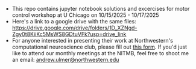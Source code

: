 * This repo contains jupyter notebook solutions and excercises for motor control workshop at U Chicago on 10/15/2025 - 10/17/2025
* Here's a link to a google drive with the same files: https://drive.google.com/drive/folders/1D_XZNgd-Zgy0t8KiiKc5MsWS8GDtuVFk?usp=drive_link
* For anyone interested in presenting their work at Northwestern's computational neuroscience club, please fill out [this form](https://docs.google.com/forms/d/e/1FAIpQLSesNePJUiYk3lF6CgEee0bEeJwr9BCZ1E5NLz-VyvGbvqdUPw/viewform). If you'd just like to attend our monthly meetings at the NITMB, feel free to shoot me an email: andrew.ulmer@northwestern.edu

